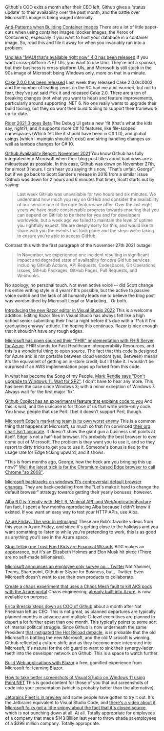 Github's COO exits a month after their CEO left, Github gives a 'status update' to their availability over the past month, and the battle over Microsoft's image is being waged internally.

[Anti-Patterns when Building Container Images](http://jpetazzo.github.io/2021/11/30/docker-build-container-images-antipatterns/)  There are a lot of little paper-cuts when using container images (docker images, the Xerox of Containers), especially if you want to host your database in a container image.  So, read this and file it away for when you invariably run into a problem. 

[Uno aka "MAUI that's available right now" 4.0 has been released](https://platform.uno/blog/announcing-uno-platform-4-0-four-major-components-added/) If you want cross-platform .NET UIs, you want to use Uno. They're not a sponsor, but their business is cross-platform UIs, and Microsoft is still stuck in the 90s image of Microsoft being Windows only, more on that in a minute.

[Cake 2.0.0 has been released](https://cakebuild.net/blog/2021/11/cake-v2.0.0-released) Last week they released Cake 2.0.0rc0002, and the number of leading zeros on the RC had me a bit worried, but not to fear, they've just said f\*ck it and released Cake 2.0.  There are a ton of breaking changes (not what you want to hear) and feature improvements, particularly around supporting .NET 6. No one really wants to upgrade their build tooling, but they do want their build tooling to support their framework up-to-date. 

[Rider 2021.3 goes Beta](https://blog.jetbrains.com/dotnet/2021/12/01/rider-2021-3-goes-beta/) The Debug UI gets a new 'fit (that's what the kids say, right?), and it supports more C# 10 features, like file-scoped namespaces (Which felt like it should have been in C# 1.0), and global usings (which I maintain shouldn't exist) and string handling changes as well as lambda changes for C# 10.

[Github Availability Report: November 2021](https://github.blog/2021-12-01-github-availability-report-november-2021/) You know Github has fully integrated into Microsoft when their blog post titles about bad news are a milquetoast as possible.  In this case, Github was down on November 27th, for almost 3 hours. I can hear you saying this now, "That's unfair, George", but if we go back to Scott Sander's release in 2016 from a similar issue (Github was down for 2 hours and 6 minutes that time), Scott starts out by saying:

> Last week GitHub was unavailable for two hours and six minutes. We understand how much you rely on GitHub and consider the availability of our service one of the core features we offer. Over the last eight years we have made considerable progress towards ensuring that you can depend on GitHub to be there for you and for developers worldwide, but a week ago we failed to maintain the level of uptime you rightfully expect. We are deeply sorry for this, and would like to share with you the events that took place and the steps we’re taking to ensure you’re able to access GitHub.

Contrast this with the first paragraph of the November 27th 2021 outage:

> In November, we experienced one incident resulting in significant impact and degraded state of availability for core GitHub services, including GitHub Actions, API Requests, Codespaces, Git Operations, Issues, GitHub Packages, GitHub Pages, Pull Requests, and Webhooks.

No apology, no personal touch.  Not even active voice -- did Scott change his entire writing style in 4 years? It's possible, but the active to passive voice switch and the lack of all humanity leads me to believe the blog post was wordsmithed by Microsoft Legal or Marketing... Or both.

[Introducing the new Razor editor in  Visual Studio 2022](https://devblogs.microsoft.com/visualstudio/introducing-the-new-razor-editor-in-visual-studio-2022/) This is a welcome addition. Editing Razor files in Visual Studio has always felt like a high school senior submitting their final a night before it's due with a 'f\*ck it I'm graduating anyway' attiude.  I'm hoping this continues. Razor is nice enough that it shouldn't have any rough edges.

[Microsoft has open sourced their "FHIR" implementation with FHIR Server for Azure](https://github.com/microsoft/fhir-server). FHIR stands for Fast Healthcare Interoperability Resources, and this is a wonderful thing to open source. The fact that this code is designed for Azure and is not portable between cloud vendors (yes, Between) means it's the equivalent of getting an in-store credit; but I'll take it. I wouldn't be surprised if an AWS implementation pops up forked from this code.

In what has become the Song of my People, [Mark Rendle says "Don't upgrade to Windows 11. Wait for SP2"](https://twitter.com/markrendle/status/1466377631503458309).  I don't have to hear any more.  This has been the case since Windows 3; with a minor exception of Windows 7.  Always wait for the first major 'fix'.

[Github Copilot has an experimental feature that explains code to you](https://twitter.com/ow/status/1466149473701273602) And this is wild, and the usecase is for those of us that write write-only code.  You know, people that use Perl.  I bet it doesn't support Perl, though.

[Microsoft Edge's marketing team is its own worst enemy](https://twitter.com/GossiTheDog/status/1428458557167575049) This is a common thing that happens at Microsoft, so much so that I'm convinced [their org chart isn't accurate](https://www.globalnerdy.com/2011/07/03/org-charts-of-the-big-tech-companies-plus-an-enhancement/).  It doesn't show the giant gun a business unit points at itself.  Edge is not a half-bad browser. It's probably the best browser to ever come out of Microsoft.  The problem is they want you to use it, and so they resort to dirty tricks to get you to use it.  Someone's bonus is tied to the usage rate for Edge ticking upward, and it shows. 

"This is from months ago, George, how the heck are you bringing this up now?" [Well the latest trick is for the Chromium-based Edge browser to call Chrome "so 2008"](https://twitter.com/tomwarren/status/1466435235818745862).  

[Microsoft backtracks on windows 11's controversial default browser changes](https://www.theverge.com/2021/12/3/22815209/microsoft-windows-11-default-browser-button-changes). They are back-pedaling from the "Let's make it hard to change the default browser" strategy towards getting their yearly bonuses, however.

[Alba 6.0 is friendly with .NET 6, Minimal API, and WebApplicationFactory](https://jeremydmiller.com/2021/12/02/alba-6-0-is-friendly-with-net-6-minimal-api-and-webapplicationfactory/) fun fact, I spent a few months reproducing Alba because I didn't know it existed.  If you want an easy way to test your HTTP APIs, use Alba.

[Azure Friday: The year in retrospect](https://techcommunity.microsoft.com/t5/azure-developer-community-blog/azure-friday-the-year-in-retrospect/ba-p/3015107) These are Rob's favorite videos from this year in Azure Friday, and since it's getting close to the holidays and you want something to listen to while you're pretending to work, this is as good as anything you'll see in the Azure space. 

[Stop Telling me Trust Fund Kids are Finanical Wizards](https://www.thedailybeast.com/stop-telling-me-trust-fund-kids-are-financial-wizards) BillG makes an appearance, but it's an Elizabeth Holmes and Elon Musk hit piece (There are no self-made billionaires).

[Microsoft announces an employee only survey on... Twitter](https://twitter.com/jeffwilcox/status/1466455602259845120)  Not Yammer, Teams, Sharepoint, Github or Skype for Business, but... Twitter.  Even Microsoft doesn't want to use their own products to collaborate.

[Create a chaos experiment that uses a Chaos Mesh fault to kill AKS pods with the Azure portal](https://docs.microsoft.com/en-us/azure/chaos-studio/chaos-studio-tutorial-aks-portal) Chaos engineering, [already built into Azure](https://acloudguru.com/blog/engineering/what-happened-with-microsoft-azures-active-directory-and-dns-outages), is now available on purpose.

[Erica Brescia steps down as COO of Github](https://twitter.com/ericabrescia/status/1466829004309024771) about a month after Nat Friedman left as CEO.  This is not great, as planned departures are typically planned months in advance and multiple C-level executives are planned to depart a lot further apart than one month.  This typically points to some sort of internal political struggle.  Since Github is now underneath the same President [that instigated the Hot Reload debacle](https://georgestocker.com/2021/10/25/last-week-in-net-65-lets-skip-to-the-part-where-you-dont-do-this-again/), is is probable that the old Microsoft is battling the new Microsoft, and the old Microsoft is winning.  Github reflected a culture shift; and as they become more integrated into Microsoft, it's natural for the old guard to want to sink their synergy-laden teeth into the developer network on Github.  This is a space to watch further.

[Build Web applications with Blazor](https://docs.microsoft.com/en-us/learn/paths/build-web-apps-with-blazor/) a free, gamified experience from Microsoft for learning Blazor.

[How to take better screenshots of Visual STudio on Windows 11 using Paint.NET](https://twitter.com/mkristensen/status/1467146969340473350) This is good content for those of you that put screenshots of code into your presentation (which is probably better than the alternative).

[Jetbrains Fleet is in preview](https://twitter.com/shelajev/status/1465314804885819400) and some people have gotten to try it out. It's the Jetbrains equivalent to Visual Studio Code, and [there's a video about it](https://www.youtube.com/watch?v=ow5kdhDa_pk).  [Microsoft folks got a little snippy about the fact that it's closed source](https://twitter.com/davidwengier/status/1465426011370098688), which is not punching down at all. At all. Totally appropriate for employees of a company that made $143 Billion last year to throw shade at employees of a $398 million company. Totally appropriate.
